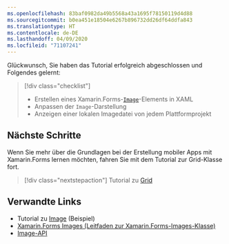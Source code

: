 ```yaml
---
ms.openlocfilehash: 83baf0982da49b5568a43a1695f78150119d4d88
ms.sourcegitcommit: b0ea451e18504e6267b896732dd26df64ddfa843
ms.translationtype: HT
ms.contentlocale: de-DE
ms.lasthandoff: 04/09/2020
ms.locfileid: "71107241"
---
```

Glückwunsch, Sie haben das Tutorial erfolgreich abgeschlossen und Folgendes gelernt:

> [!div class="checklist"]
>
> - Erstellen eines Xamarin.Forms-[`Image`](xref:Xamarin.Forms.Image)-Elements in XAML
> - Anpassen der `Image`-Darstellung
> - Anzeigen einer lokalen Imagedatei von jedem Plattformprojekt

## <a name="next-steps"></a>Nächste Schritte

Wenn Sie mehr über die Grundlagen bei der Erstellung mobiler Apps mit Xamarin.Forms lernen möchten, fahren Sie mit dem Tutorial zur Grid-Klasse fort.

> [!div class="nextstepaction"]
> Tutorial zu [Grid](~/get-started/tutorials/grid/index.yml)

## <a name="related-links"></a>Verwandte Links

- Tutorial zu [Image](https://docs.microsoft.com/samples/xamarin/xamarin-forms-samples/getstarted-tutorials-imagetutorial/) (Beispiel)
- [Xamarin.Forms Images (Leitfaden zur Xamarin.Forms-Images-Klasse)](~/xamarin-forms/user-interface/images.md)
- [Image-API](xref:Xamarin.Forms.Image)
